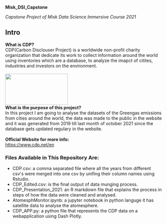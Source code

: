



**Misk_DSI_Capstone**

*Capstone Project of Misk Data Science Immersive Course 2021*

## Intro
  
**What is CDP?**<br>
CDP(Carbon Disclouser Project) is a worldwide non-profit charity organization that dedicate its work to collect information around the world using inventories which are a database, to analyze the imapct of citites, industries and investors on the environment.<br>
<br>
<img src='https://data.cdp.net/api/assets/98850153-C0C6-4596-B90A-D06D040445BF?cdp.png'  width="200" height="100" /> <br>
**What is the purpose of this project?**<br>
In this project I am going to analyse the datasets of the Greengas emissions from cities around the world, the data was made to the public in the website and it was generated from 2019 till last month of october 2021 since the database gets updated regulary in the website.<br><br>
**Official Website for more info:** <br>
https://www.cdp.net/en <br>

### Files Available in This Repository Are:

- CDP.csv: a comma separated file where all the years from different csv's were merged into one csv by unifing their column names using Rstudio.
- CDP_Edited.csv: is the final output of data munging process.
- CDP_Presentation_2021: an R markdown file that explains the process in steps of how the data were cleaned and analysed.
- AtomesphMonitor.ipynb: a jupyter notebook in python languge it has satellite data to analyse the atomesphere.
- CDP_APP.py: a python file that represents the CDP data on a webapplication using Dash Plotly.





